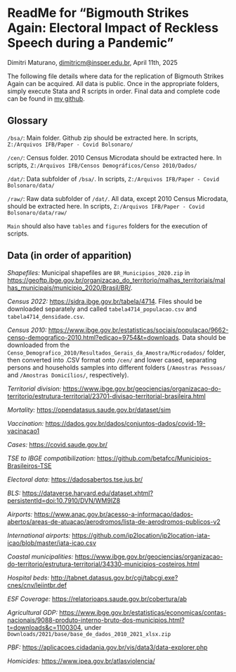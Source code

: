 # ReadMe for “Bigmouth Strikes Again: Electoral Impact of Reckless Speech during a Pandemic”

  Dimitri Maturano, [dimitricm@insper.edu.br](mailto:dimitricm@insper.edu.br), April 11th, 2025

The following file details where data for the replication of Bigmouth Strikes Again can be acquired. All data is public. Once in the appropriate folders, simply execute Stata and R scripts in order. Final data and complete code can be found in [my github](https://github.com/maturanodc/bigmouth/).

## Glossary
`/bsa/`: Main folder. Github zip should be extracted here. In scripts, `Z:/Arquivos IFB/Paper - Covid Bolsonaro/`

`/cen/`: Census folder. 2010 Census Microdata should be extracted here. In scripts, `Z:/Arquivos IFB/Censos Demográficos/Censo 2010/Dados/`

`/dat/`: Data subfolder of `/bsa/`. In scripts, `Z:/Arquivos IFB/Paper - Covid Bolsonaro/data/`

`/raw/`: Raw data subfolder of `/dat/`. All data, except 2010 Census Microdata, should be extracted here. In scripts, `Z:/Arquivos IFB/Paper - Covid Bolsonaro/data/raw/`

`Main` should also have `tables` and `figures` folders for the execution of scripts.


## Data (in order of apparition)
*Shapefiles:* Municipal shapefiles are `BR_Municipios_2020.zip` in https://geoftp.ibge.gov.br/organizacao_do_territorio/malhas_territoriais/malhas_municipais/municipio_2020/Brasil/BR/.

*Census 2022:* https://sidra.ibge.gov.br/tabela/4714. Files should be downloaded separately and called `tabela4714_populacao.csv` and `tabela4714_densidade.csv`.

*Census 2010:* https://www.ibge.gov.br/estatisticas/sociais/populacao/9662-censo-demografico-2010.html?edicao=9754&t=downloads.
Data should be downloaded from the `Censo_Demografico_2010/Resultados_Gerais_da_Amostra/Microdados/` folder,
then converted into .CSV format onto `/cen/` and lower cased,
separating persons and households samples into different folders (`/Amostras Pessoas/` and `/Amostras Domicílios/`, respectively).

*Territorial division:* https://www.ibge.gov.br/geociencias/organizacao-do-territorio/estrutura-territorial/23701-divisao-territorial-brasileira.html

*Mortality:* https://opendatasus.saude.gov.br/dataset/sim

*Vaccination:* https://dados.gov.br/dados/conjuntos-dados/covid-19-vacinacao1

*Cases:* https://covid.saude.gov.br/

*TSE to IBGE compatibilization:* https://github.com/betafcc/Municipios-Brasileiros-TSE

*Electoral data:* https://dadosabertos.tse.jus.br/

*BLS:* https://dataverse.harvard.edu/dataset.xhtml?persistentId=doi:10.7910/DVN/WM9IZ8

*Airports:* https://www.anac.gov.br/acesso-a-informacao/dados-abertos/areas-de-atuacao/aerodromos/lista-de-aerodromos-publicos-v2

*International airports:* https://github.com/ip2location/ip2location-iata-icao/blob/master/iata-icao.csv

*Coastal municipalities:* https://www.ibge.gov.br/geociencias/organizacao-do-territorio/estrutura-territorial/34330-municipios-costeiros.html

*Hospital beds:* http://tabnet.datasus.gov.br/cgi/tabcgi.exe?cnes/cnv/leiintbr.def

*ESF Coverage:* https://relatorioaps.saude.gov.br/cobertura/ab

*Agricultural GDP:* https://www.ibge.gov.br/estatisticas/economicas/contas-nacionais/9088-produto-interno-bruto-dos-municipios.html?t=downloads&c=1100304, 
under `Downloads/2021/base/base_de_dados_2010_2021_xlsx.zip`

*PBF:* https://aplicacoes.cidadania.gov.br/vis/data3/data-explorer.php

*Homicides:* https://www.ipea.gov.br/atlasviolencia/
